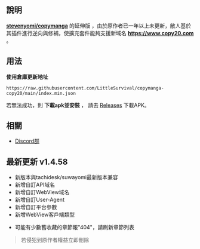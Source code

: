 ## 說明 
[**stevenyomi/copymanga**](https://github.com/stevenyomi/copymanga) 的延伸版 ，由於原作者已一年以上未更新，敝人基於其插件進行逆向與修補，使擴充套件能夠支援新域名 **https://www.copy20.com** 。

## 用法
**使用倉庫更新地址**

`https://raw.githubusercontent.com/LittleSurvival/copymanga-copy20/main/index.min.json`

若無法成功，則 **下載apk並安裝** ， 請去 [Releases](https://github.com/LittleSurvival/copymanga-copy20/releases) 下載APK。

## 相關
- [Discord群](https://discord.gg/kE2VAZk2pd)

## 最新更新 v1.4.58

+ 新版本與tachidesk/suwayomi最新版本兼容
+ 新增自訂API域名
+ 新增自訂WebView域名
+ 新增自訂User-Agent
+ 新增自訂平台參數
+ 新增WebView客戶端類型

- 可能有少數舊收藏的章節報"404"，請刷新章節列表

> 若侵犯到原作者權益立即刪除
